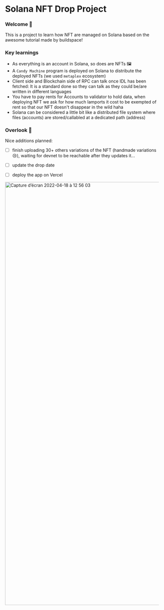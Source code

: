 # Solana NFT Drop Project

### Welcome 👋
This is a project to learn how NFT are managed on Solana based on the awesome tutorial made by buildspace! 

### Key learnings
- As everything is an account in Solana, so does are NFTs 🖼️
- A `Candy Machine` program is deployed on Solana to distribute the deployed NFTs (we used `metaplex` ecosystem)
- Client side and Blockchain side of RPC can talk once IDL has been fetched: It is a standard done so they can talk as they could be/are written in different languages
- You have to pay rents for Accounts to validator to hold data, when deploying NFT we ask for how much lamports it cost to be exempted of rent so that our NFT doesn't disappear in the wild haha
- Solana can be considered a little bit like a distributed file system where files (accounts) are stored/callabled at a dedicated path (address)

### Overlook 👀

Nice additions planned:
- [ ] finish uploading 30+ others variations of the NFT (handmade variations 😢), waiting for devnet to be reachable after they updates it...
- [ ] update the drop date
- [ ] deploy the app on Vercel


<img width="1386" alt="Capture d’écran 2022-04-18 à 12 56 03" src="https://user-images.githubusercontent.com/23119955/163799615-51e42e34-51a7-46d3-a4d2-af30ad6507ad.png">


